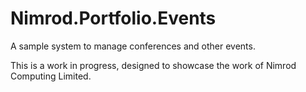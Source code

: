 # Nimrod.Portfolio.Events

A sample system to manage conferences and other events.

This is a work in progress, designed to showcase the work of Nimrod
Computing Limited.
